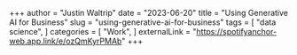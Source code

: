 +++
author = "Justin Waltrip"
date = "2023-06-20"
title = "Using Generative AI for Business"
slug = "using-generative-ai-for-business"
tags = [
    "data science",
]
categories = [
    "Work",
]
externalLink = "https://spotifyanchor-web.app.link/e/ozQmKyrPMAb"
+++
